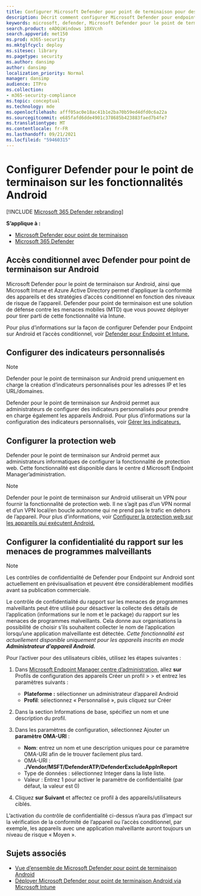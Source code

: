 ```yaml
---
title: Configurer Microsoft Defender pour point de terminaison pour des fonctionnalités Android
description: Décrit comment configurer Microsoft Defender pour endpoint sur Android
keywords: microsoft, defender, Microsoft Defender pour le point de terminaison, mde, android, configuration
search.product: eADQiWindows 10XVcnh
search.appverid: met150
ms.prod: m365-security
ms.mktglfcycl: deploy
ms.sitesec: library
ms.pagetype: security
ms.author: dansimp
author: dansimp
localization_priority: Normal
manager: dansimp
audience: ITPro
ms.collection:
- m365-security-compliance
ms.topic: conceptual
ms.technology: mde
ms.openlocfilehash: afff05ac0e18ac41b1e2ba70b59ed4dfd0c6a22a
ms.sourcegitcommit: e685fafd6dde4901c378685b423883faed7b4fe7
ms.translationtype: MT
ms.contentlocale: fr-FR
ms.lasthandoff: 09/21/2021
ms.locfileid: "59460315"
---
```

# <a name="configure-defender-for-endpoint-on-android-features"></a>Configurer Defender pour le point de terminaison sur les fonctionnalités Android

[!INCLUDE [Microsoft 365 Defender rebranding](../../includes/microsoft-defender.md)]

**S’applique à :**
- [Microsoft Defender pour point de terminaison](https://go.microsoft.com/fwlink/p/?linkid=2154037)
- [Microsoft 365 Defender](https://go.microsoft.com/fwlink/?linkid=2118804)

## <a name="conditional-access-with-defender-for-endpoint-on-android"></a>Accès conditionnel avec Defender pour point de terminaison sur Android

Microsoft Defender pour le point de terminaison sur Android, ainsi que Microsoft Intune et Azure Active Directory permet d’appliquer la conformité des appareils et des stratégies d’accès conditionnel en fonction des niveaux de risque de l’appareil. Defender pour point de terminaison est une solution de défense contre les menaces mobiles (MTD) que vous pouvez déployer pour tirer parti de cette fonctionnalité via Intune.

Pour plus d’informations sur la façon de configurer Defender pour Endpoint sur Android et l’accès conditionnel, voir [Defender pour Endpoint et Intune.](/mem/intune/protect/advanced-threat-protection)

## <a name="configure-custom-indicators"></a>Configurer des indicateurs personnalisés

> [!NOTE]
> Defender pour le point de terminaison sur Android prend uniquement en charge la création d’indicateurs personnalisés pour les adresses IP et les URL/domaines.

Defender pour le point de terminaison sur Android permet aux administrateurs de configurer des indicateurs personnalisés pour prendre en charge également les appareils Android. Pour plus d’informations sur la configuration des indicateurs personnalisés, voir [Gérer les indicateurs.](manage-indicators.md)

## <a name="configure-web-protection"></a>Configurer la protection web
Defender pour le point de terminaison sur Android permet aux administrateurs informatiques de configurer la fonctionnalité de protection web. Cette fonctionnalité est disponible dans le centre d Microsoft Endpoint Manager’administration.

> [!NOTE]
> Defender pour le point de terminaison sur Android utiliserait un VPN pour fournir la fonctionnalité de protection web. Il ne s’agit pas d’un VPN normal et d’un VPN local/en boucle autonome qui ne prend pas le trafic en dehors de l’appareil.
> Pour plus d’informations, voir [Configurer la protection web sur les appareils qui exécutent Android.](/mem/intune/protect/advanced-threat-protection-manage-android)

## <a name="configure-privacy-for-malware-threat-report"></a>Configurer la confidentialité du rapport sur les menaces de programmes malveillants

> [!NOTE]
> Les contrôles de confidentialité de Defender pour Endpoint sur Android sont actuellement en prévisualisation et peuvent être considérablement modifiés avant sa publication commerciale.

Le contrôle de confidentialité du rapport sur les menaces de programmes malveillants peut être utilisé pour désactiver la collecte des détails de l’application (informations sur le nom et le package) du rapport sur les menaces de programmes malveillants. Cela donne aux organisations la possibilité de choisir s’ils souhaitent collecter le nom de l’application lorsqu’une application malveillante est détectée. *Cette fonctionnalité est actuellement disponible uniquement pour les appareils inscrits en mode **Administrateur d’appareil Android.***

Pour l’activer pour des utilisateurs ciblés, utilisez les étapes suivantes :

1. Dans [Microsoft Endpoint Manager centre d’administration,](https://go.microsoft.com/fwlink/?linkid=2109431) allez **sur** Profils de configuration des appareils Créer un profil  >    >   et entrez les paramètres suivants :

   - **Plateforme :** sélectionner un administrateur d’appareil Android
   - **Profil**: sélectionnez « Personnalisé », puis cliquez sur Créer

2. Dans la section Informations de base, spécifiez un nom et une description du profil.
3. Dans les paramètres de configuration, sélectionnez Ajouter un **paramètre OMA-URI** :

   - **Nom**: entrez un nom et une description uniques pour ce paramètre OMA-URI afin de le trouver facilement plus tard.
   - OMA-URI : **./Vendor/MSFT/DefenderATP/DefenderExcludeAppInReport**
   - Type de données : sélectionnez Integer dans la liste liste.
   - Valeur : Entrez 1 pour activer le paramètre de confidentialité (par défaut, la valeur est 0)

4. Cliquez **sur Suivant** et affectez ce profil à des appareils/utilisateurs ciblés.

L’activation du contrôle de confidentialité ci-dessus n’aura pas d’impact sur la vérification de la conformité de l’appareil ou l’accès conditionnel, par exemple, les appareils avec une application malveillante auront toujours un niveau de risque « Moyen ».

## <a name="related-topics"></a>Sujets associés

- [Vue d’ensemble de Microsoft Defender pour point de terminaison Android](microsoft-defender-endpoint-android.md)
- [Déployer Microsoft Defender pour point de terminaison Android via Microsoft Intune](android-intune.md)
